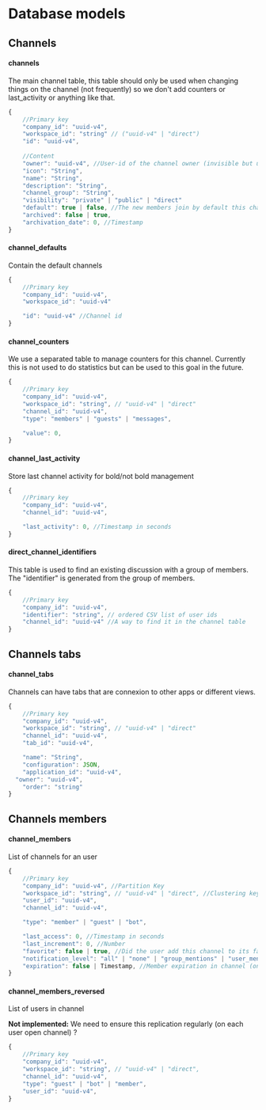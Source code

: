 # Database models

## Channels

#### **channels**

The main channel table, this table should only be used when changing things on the channel \(not frequently\) so we don't add counters or last\_activity or anything like that.

```javascript
{
	//Primary key
	"company_id": "uuid-v4",
	"workspace_id": "string" // ("uuid-v4" | "direct")
	"id": "uuid-v4",
	
	//Content
	"owner": "uuid-v4", //User-id of the channel owner (invisible but used on some access restriction-
	"icon": "String",
	"name": "String",
	"description": "String",
	"channel_group": "String",
	"visibility": "private" | "public" | "direct"
	"default": true | false, //The new members join by default this channel
	"archived": false | true,
	"archivation_date": 0, //Timestamp
}
```

#### **channel\_defaults**

Contain the default channels

```javascript
{
	//Primary key
	"company_id": "uuid-v4",
	"workspace_id": "uuid-v4"

	"id": "uuid-v4" //Channel id
}
```

#### **channel\_counters**

We use a separated table to manage counters for this channel. Currently this is not used to do statistics but can be used to this goal in the future.

```javascript
{
	//Primary key
	"company_id": "uuid-v4",
	"workspace_id": "string", // "uuid-v4" | "direct"
	"channel_id": "uuid-v4",
	"type": "members" | "guests" | "messages",

	"value": 0,
}
```

#### **channel\_last\_activity**

Store last channel activity for bold/not bold management

```javascript
{
	//Primary key
	"company_id": "uuid-v4",
	"channel_id": "uuid-v4",

	"last_activity": 0, //Timestamp in seconds
}
```

#### **direct\_channel\_identifiers**

This table is used to find an existing discussion with a group of members. The "identifier" is generated from the group of members.

```javascript
{
	//Primary key
	"company_id": "uuid-v4",
	"identifier": "string", // ordered CSV list of user ids
	"channel_id": "uuid-v4" //A way to find it in the channel table
}
```

## **Channels tabs**

#### **channel\_tabs**

Channels can have tabs that are connexion to other apps or different views.

```javascript
{
	//Primary key
	"company_id": "uuid-v4",
	"workspace_id": "string", // "uuid-v4" | "direct"
	"channel_id": "uuid-v4",
	"tab_id": "uuid-v4",

	"name": "String", 
	"configuration": JSON,
	"application_id": "uuid-v4",
  "owner": "uuid-v4",
	"order": "string"
}
```

## **Channels members**

#### **channel\_members**

List of channels for an user

```javascript
{
	//Primary key
	"company_id": "uuid-v4", //Partition Key
	"workspace_id": "string", // "uuid-v4" | "direct", //Clustering key
	"user_id": "uuid-v4",
	"channel_id": "uuid-v4",

	"type": "member" | "guest" | "bot",

	"last_access": 0, //Timestamp in seconds
	"last_increment": 0, //Number
	"favorite": false | true, //Did the user add this channel to its favorites
	"notification_level": "all" | "none" | "group_mentions" | "user_mentions",
	"expiration": false | Timestamp, //Member expiration in channel (only for guests)
}
```

#### **channel\_members\_reversed**

List of users in channel

**Not implemented:** We need to ensure this replication regularly \(on each user open channel\) ?

```javascript
{
	//Primary key
	"company_id": "uuid-v4",
	"workspace_id": "string", // "uuid-v4" | "direct",
	"channel_id": "uuid-v4",
	"type": "guest" | "bot" | "member",
	"user_id": "uuid-v4",
}
```

